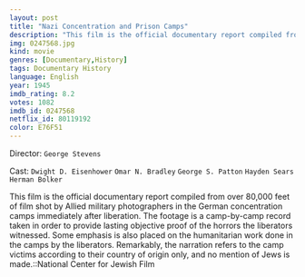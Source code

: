 ```yaml
---
layout: post
title: "Nazi Concentration and Prison Camps"
description: "This film is the official documentary report compiled from over 80,000 feet of film shot by Allied military photographers in the German concentration camps immediately after liberation. The footage is a camp-by-camp record taken in order to provide lasting objective proof of the horrors the liberators witnessed. Some emphasis is also placed on the humanitarian work done in the camps by the liberators. Remarkably, the narration refers to the camp victims according to their country of origin onl.."
img: 0247568.jpg
kind: movie
genres: [Documentary,History]
tags: Documentary History 
language: English
year: 1945
imdb_rating: 8.2
votes: 1082
imdb_id: 0247568
netflix_id: 80119192
color: E76F51
---
```

Director: `George Stevens`  

Cast: `Dwight D. Eisenhower` `Omar N. Bradley` `George S. Patton` `Hayden Sears` `Herman Bolker` 

This film is the official documentary report compiled from over 80,000 feet of film shot by Allied military photographers in the German concentration camps immediately after liberation. The footage is a camp-by-camp record taken in order to provide lasting objective proof of the horrors the liberators witnessed. Some emphasis is also placed on the humanitarian work done in the camps by the liberators. Remarkably, the narration refers to the camp victims according to their country of origin only, and no mention of Jews is made.::National Center for Jewish Film